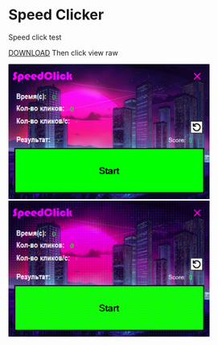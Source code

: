 # Speed Clicker
Speed click test

<a href="NewProject/NewProject/NewProject/bin/Debug/ClickerBuld2.exe" download>DOWNLOAD</a> Then click view raw

<img src="image/SpeedClicker.png" width="400px" style="display:inline-block;"/>
<img src="image/SpeedClicker.gif" width="400px" style="display:inline-block;"/>


